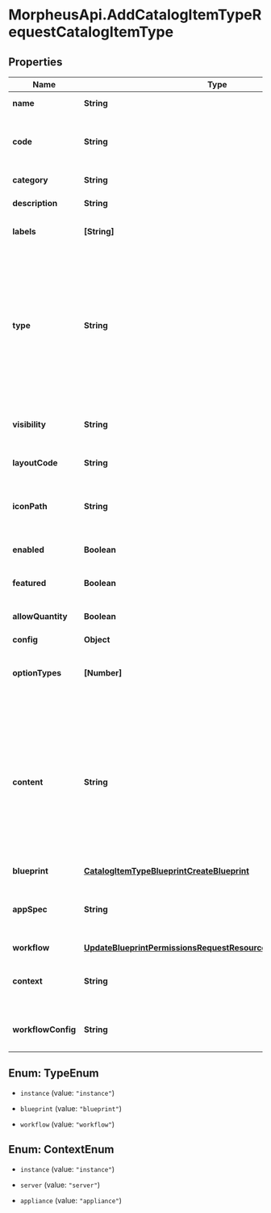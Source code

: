# MorpheusApi.AddCatalogItemTypeRequestCatalogItemType

## Properties

Name | Type | Description | Notes
------------ | ------------- | ------------- | -------------
**name** | **String** | Catalog Item Type name | [optional] 
**code** | **String** | Useful shortcode for provisioning naming schemes and export reference. | [optional] 
**category** | **String** | Catalog Item Type category | [optional] 
**description** | **String** | Catalog Item Type description | [optional] 
**labels** | **[String]** | Array of label strings, can be used for filtering. | [optional] 
**type** | **String** | Type, &#x60;instance&#x60;, &#x60;blueprint&#x60; or &#x60;workflow&#x60;. This determines whether an Instance or App will be provisioned. Instance types require a config and blueprint requires a blueprint and appSpec, while workflow types requires a workflow and context. | [optional] 
**visibility** | **String** | Visibility - Set to public to allow all tenants | [optional] [default to &#39;private&#39;]
**layoutCode** | **String** | Identifier primarily used for Plugin Catalog Item Types | [optional] 
**iconPath** | **String** | Icon Path, relative location of an icon image, eg. /assets/containers-png/nginx.png. | [optional] 
**enabled** | **Boolean** | Can be used to enable / disable the catalog item type. | [optional] [default to true]
**featured** | **Boolean** | Can be used to feature the catalog item type. | [optional] [default to false]
**allowQuantity** | **Boolean** | Can users order more than one of this item at a time. | [optional] [default to false]
**config** | **Object** |  | 
**optionTypes** | **[Number]** | Array of option type IDs, see Inputs. Only applies to type instance and blueprint. | [optional] 
**content** | **String** | Documentation content for this Catalog Item. Markdown-formatted text is accepted and displayed appropriately when the item is ordered from the Service Catalog. A new Catalog Item-type Wiki entry will also be added containing this information. | [optional] 
**blueprint** | [**CatalogItemTypeBlueprintCreateBlueprint**](CatalogItemTypeBlueprintCreateBlueprint.md) |  | 
**appSpec** | **String** | The appSpec for blueprint type catalog items is a string in the Scribe YAML format with fields | [optional] 
**workflow** | [**UpdateBlueprintPermissionsRequestResourcePermissionSitesInner**](UpdateBlueprintPermissionsRequestResourcePermissionSitesInner.md) |  | 
**context** | **String** | Context for running the workflow, determines if a target resource must be selected. | [optional] 
**workflowConfig** | **String** | Configuration object that contains settings for the workflow. | [optional] 



## Enum: TypeEnum


* `instance` (value: `"instance"`)

* `blueprint` (value: `"blueprint"`)

* `workflow` (value: `"workflow"`)





## Enum: ContextEnum


* `instance` (value: `"instance"`)

* `server` (value: `"server"`)

* `appliance` (value: `"appliance"`)




